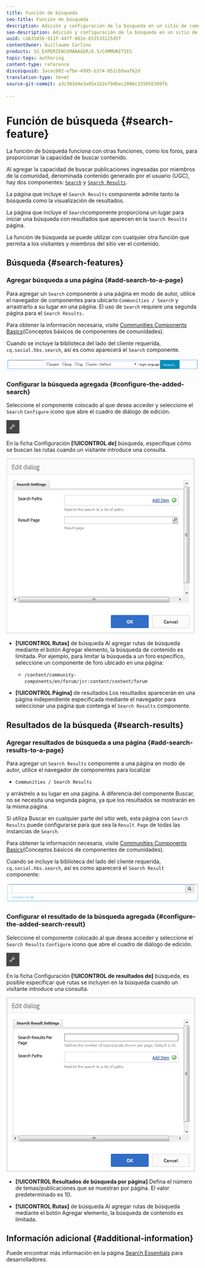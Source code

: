 ```yaml
---
title: Función de búsqueda
seo-title: Función de búsqueda
description: Adición y configuración de la búsqueda en un sitio de comunidades
seo-description: Adición y configuración de la búsqueda en un sitio de comunidades
uuid: ca633456-911f-447f-881e-653533125d5f
contentOwner: Guillaume Carlino
products: SG_EXPERIENCEMANAGER/6.5/COMMUNITIES
topic-tags: authoring
content-type: reference
discoiquuid: 3acac082-efbe-4995-b374-851cb9aaf62d
translation-type: tm+mt
source-git-commit: a3c303d4e3a85e1b2e794bec2006c335056309fb

---
```



# Función de búsqueda {#search-feature}

La función de búsqueda funciona con otras funciones, como los foros, para proporcionar la capacidad de buscar contenido.

Al agregar la capacidad de buscar publicaciones ingresadas por miembros de la comunidad, denominada contenido generado por el usuario (UGC), hay dos componentes: [`Search`](#search) y [`Search Results`](#search-results).

La página que incluye el `Search Results` componente admite tanto la búsqueda como la visualización de resultados.

La página que incluye el `Search`componente proporciona un lugar para iniciar una búsqueda con resultados que aparecen en la `Search Results` página.

La función de búsqueda se puede utilizar con cualquier otra función que permita a los visitantes y miembros del sitio ver el contenido.

## Búsqueda {#search-features}

### Agregar búsqueda a una página {#add-search-to-a-page}

Para agregar un `Search` componente a una página en modo de autor, utilice el navegador de componentes para ubicarlo `Communities / Search` y arrastrarlo a su lugar en una página. El uso de `Search` requiere una segunda página para el `Search Results.`

Para obtener la información necesaria, visite [Communities Components Basics](basics.md)(Conceptos básicos de componentes de comunidades).

Cuando se incluye la biblioteca del lado del cliente requerida, `cq.social.hbs.search`, así es como aparecerá el `Search` componente.

![chlimage_1-373](assets/chlimage_1-373.png)

### Configurar la búsqueda agregada {#configure-the-added-search}

Seleccione el componente colocado al que desea acceder y seleccione el `Search` `Configure` icono que abre el cuadro de diálogo de edición.

![chlimage_1-374](assets/chlimage_1-374.png)

En la ficha Configuración **[!UICONTROL de]** búsqueda, especifique cómo se buscan las rutas cuando un visitante introduce una consulta.

![chlimage_1-375](assets/chlimage_1-375.png)

* **[!UICONTROL Rutas]** de búsqueda Al agregar rutas de búsqueda mediante el botón Agregar elemento, la búsqueda de contenido es limitada. Por ejemplo, para limitar la búsqueda a un foro específico, seleccione un componente de foro ubicado en una página:

   * `/content/community-components/en/forum/jcr:content/content/forum`

* **[!UICONTROL Página]** de resultados Los resultados aparecerán en una página independiente especificada mediante el navegador para seleccionar una página que contenga el `Search Results` componente.

## Resultados de la búsqueda {#search-results}

### Agregar resultados de búsqueda a una página {#add-search-results-to-a-page}

Para agregar un `Search Results` componente a una página en modo de autor, utilice el navegador de componentes para localizar

* `Communities / Search Results`

y arrástrelo a su lugar en una página. A diferencia del componente Buscar, no se necesita una segunda página, ya que los resultados se mostrarán en la misma página.

Si utiliza Buscar en cualquier parte del sitio web, esta página con `Search Results` puede configurarse para que sea la `Result Page` de todas las instancias de `Search`.

Para obtener la información necesaria, visite [Communities Components Basics](basics.md)(Conceptos básicos de componentes de comunidades).

Cuando se incluye la biblioteca del lado del cliente requerida, `cq.social.hbs.search`, así es como aparecerá el `Search Result` componente:

![chlimage_1-376](assets/chlimage_1-376.png)

### Configurar el resultado de la búsqueda agregada {#configure-the-added-search-result}

Seleccione el componente colocado al que desea acceder y seleccione el `Search Results` `Configure` icono que abre el cuadro de diálogo de edición.

![chlimage_1-377](assets/chlimage_1-377.png)

En la ficha Configuración **[!UICONTROL de resultados de]** búsqueda, es posible especificar qué rutas se incluyen en la búsqueda cuando un visitante introduce una consulta.

![chlimage_1-378](assets/chlimage_1-378.png)

* **[!UICONTROL Resultados de búsqueda por página]** Defina el número de temas/publicaciones que se muestran por página. El valor predeterminado es 10.

* **[!UICONTROL Rutas]** de búsqueda Al agregar rutas de búsqueda mediante el botón Agregar elemento, la búsqueda de contenido es limitada.

## Información adicional {#additional-information}

Puede encontrar más información en la página [Search Essentials](search-implementation.md) para desarrolladores.
